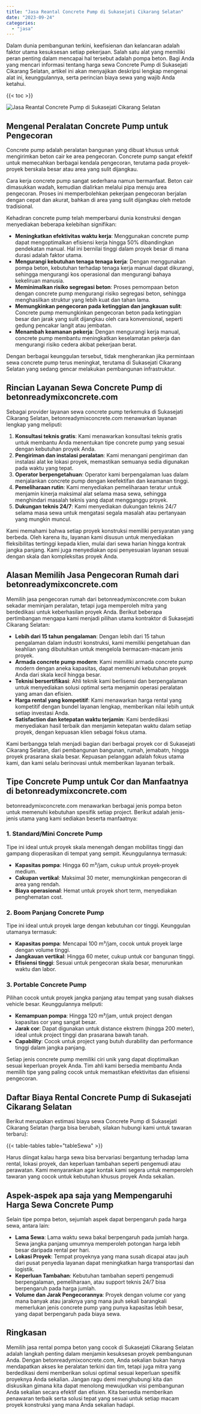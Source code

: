 ```yaml
---
title: "Jasa Reantal Concrete Pump di Sukasejati Cikarang Selatan"
date: "2023-09-24"
categories: 
  - "jasa"
---
```


Dalam dunia pembangunan terkini, keefisienan dan kelancaran adalah faktor utama kesuksesan setiap pekerjaan. Salah satu alat yang memiliki peran penting dalam mencapai hal tersebut adalah pompa beton. Bagi Anda yang mencari informasi tentang harga sewa Concrete Pump di Sukasejati Cikarang Selatan, artikel ini akan menyajikan deskripsi lengkap mengenai alat ini, keunggulannya, serta perincian biaya sewa yang wajib Anda ketahui.

{{< toc >}}

![Jasa Reantal Concrete Pump di Sukasejati Cikarang Selatan](https://betoncor8.github.io/pump/concrete-pump%20(24).png)

## Mengenal Peralatan Concrete Pump untuk Pengecoran

Concrete pump adalah peralatan bangunan yang dibuat khusus untuk mengirimkan beton cair ke area pengecoran. Concrete pump sangat efektif untuk memecahkan berbagai kendala pengecoran, terutama pada proyek-proyek berskala besar atau area yang sulit dijangkau.

Cara kerja concrete pump sangat sederhana namun bermanfaat. Beton cair dimasukkan wadah, kemudian dialirkan melalui pipa menuju area pengecoran. Proses ini memperbolehkan pekerjaan pengecoran berjalan dengan cepat dan akurat, bahkan di area yang sulit dijangkau oleh metode tradisional.

Kehadiran concrete pump telah memperbarui dunia konstruksi dengan menyediakan beberapa kelebihan signifikan:

- **Meningkatkan efektivitas waktu kerja**: Menggunakan concrete pump dapat mengoptimalkan efisiensi kerja hingga 50% dibandingkan pendekatan manual. Hal ini bernilai tinggi dalam proyek besar di mana durasi adalah faktor utama.
- **Mengurangi kebutuhan tenaga tenaga kerja**: Dengan menggunakan pompa beton, kebutuhan terhadap tenaga kerja manual dapat dikurangi, sehingga mengurangi kos operasional dan mengurangi bahaya kekeliruan manusia.
- **Meminimalkan risiko segregasi beton**: Proses pemompaan beton dengan concrete pump mengurangi risiko segregasi beton, sehingga menghasilkan struktur yang lebih kuat dan tahan lama.
- **Memungkinkan pengecoran pada ketinggian dan jangkauan sulit**: Concrete pump memungkinkan pengecoran beton pada ketinggian besar dan jarak yang sulit dijangkau oleh cara konvensional, seperti gedung pencakar langit atau jembatan.
- **Menambah keamanan pekerja**: Dengan mengurangi kerja manual, concrete pump membantu meningkatkan keselamatan pekerja dan mengurangi risiko cedera akibat pekerjaan berat.

Dengan berbagai keunggulan tersebut, tidak mengherankan jika permintaan sewa concrete pump terus meningkat, terutama di Sukasejati Cikarang Selatan yang sedang gencar melakukan pembangunan infrastruktur.

## Rincian Layanan Sewa Concrete Pump di betonreadymixconcrete.com

Sebagai provider layanan sewa concrete pump terkemuka di Sukasejati Cikarang Selatan, betonreadymixconcrete.com menawarkan layanan lengkap yang meliputi:

1. **Konsultasi teknis gratis**: Kami menawarkan konsultasi teknis gratis untuk membantu Anda menentukan tipe concrete pump yang sesuai dengan kebutuhan proyek Anda.
2. **Pengiriman dan instalasi peralatan**: Kami menangani pengiriman dan instalasi alat ke lokasi proyek, memastikan semuanya sedia digunakan pada waktu yang tepat.
3. **Operator berpengetahuan**: Operator kami berpengalaman luas dalam menjalankan concrete pump dengan keefektifan dan keamanan tinggi.
4. **Pemeliharaan rutin**: Kami menyediakan pemeliharaan teratur untuk menjamin kinerja maksimal alat selama masa sewa, sehingga menghindari masalah teknis yang dapat mengganggu proyek.
5. **Dukungan teknis 24/7**: Kami menyediakan dukungan teknis 24/7 selama masa sewa untuk mengatasi segala masalah atau pertanyaan yang mungkin muncul.

Kami memahami bahwa setiap proyek konstruksi memiliki persyaratan yang berbeda. Oleh karena itu, layanan kami disusun untuk menyediakan fleksibilitas tertinggi kepada klien, mulai dari sewa harian hingga kontrak jangka panjang. Kami juga menyediakan opsi penyesuaian layanan sesuai dengan skala dan kompleksitas proyek Anda.

## Alasan Memilih Jasa Pengecoran Rumah dari betonreadymixconcrete.com

Memilih jasa pengecoran rumah dari betonreadymixconcrete.com bukan sekadar meminjam peralatan, tetapi juga memperoleh mitra yang berdedikasi untuk keberhasilan proyek Anda. Berikut beberapa pertimbangan mengapa kami menjadi pilihan utama kontraktor di Sukasejati Cikarang Selatan:

- **Lebih dari 15 tahun pengalaman**: Dengan lebih dari 15 tahun pengalaman dalam industri konstruksi, kami memiliki pengetahuan dan keahlian yang dibutuhkan untuk mengelola bermacam-macam jenis proyek.
- **Armada concrete pump modern**: Kami memiliki armada concrete pump modern dengan aneka kapasitas, dapat memenuhi kebutuhan proyek Anda dari skala kecil hingga besar.
- **Teknisi bersertifikasi**: Ahli teknik kami berlisensi dan berpengalaman untuk menyediakan solusi optimal serta menjamin operasi peralatan yang aman dan efisien.
- **Harga rental yang kompetitif**: Kami menawarkan harga rental yang kompetitif dengan bundel layanan lengkap, memberikan nilai lebih untuk setiap investasi Anda.
- **Satisfaction dan ketepatan waktu terjamin**: Kami berdedikasi menyediakan hasil terbaik dan menjamin ketepatan waktu dalam setiap proyek, dengan kepuasan klien sebagai fokus utama.

Kami berbangga telah menjadi bagian dari berbagai proyek cor di Sukasejati Cikarang Selatan, dari pembangunan bangunan, rumah, jemabatn, hingga proyek prasarana skala besar. Kepuasan pelanggan adalah fokus utama kami, dan kami selalu berinovasi untuk memberikan layanan terbaik.

## Tipe Concrete Pump untuk Cor dan Manfaatnya di betonreadymixconcrete.com

betonreadymixconcrete.com menawarkan berbagai jenis pompa beton untuk memenuhi kebutuhan spesifik setiap project. Berikut adalah jenis-jenis utama yang kami sediakan beserta manfaatnya:

### 1\. Standard/Mini Concrete Pump

Tipe ini ideal untuk proyek skala menengah dengan mobilitas tinggi dan gampang dioperasikan di tempat yang sempit. Keunggulannya termasuk:

- **Kapasitas pompa**: Hingga 60 m³/jam, cukup untuk proyek-proyek medium.
- **Cakupan vertikal**: Maksimal 30 meter, memungkinkan pengecoran di area yang rendah.
- **Biaya operasional**: Hemat untuk proyek short term, menyediakan penghematan cost.

### 2\. Boom Panjang Concrete Pump

Tipe ini ideal untuk proyek large dengan kebutuhan cor tinggi. Keunggulan utamanya termasuk:

- **Kapasitas pompa**: Mencapai 100 m³/jam, cocok untuk proyek large dengan volume tinggi.
- **Jangkauan vertikal**: Hingga 60 meter, cukup untuk cor bangunan tinggi.
- **Efisiensi tinggi**: Sesuai untuk pengecoran skala besar, menurunkan waktu dan labor.

### 3\. Portable Concrete Pump

Pilihan cocok untuk proyek jangka panjang atau tempat yang susah diakses vehicle besar. Keunggulannya meliputi:

- **Kemampuan pompa**: Hingga 120 m³/jam, untuk project dengan kapasitas cor yang sangat besar.
- **Jarak cor**: Dapat digunakan untuk distance ekstrem (hingga 200 meter), ideal untuk project tinggi dan prasarana bawah tanah.
- **Capability**: Cocok untuk project yang butuh durability dan performance tinggi dalam jangka panjang.

Setiap jenis concrete pump memiliki ciri unik yang dapat dioptimalkan sesuai keperluan proyek Anda. Tim ahli kami bersedia membantu Anda memilih tipe yang paling cocok untuk memastikan efektivitas dan efisiensi pengecoran.

## Daftar Biaya Rental Concrete Pump di Sukasejati Cikarang Selatan

Berikut merupakan estimasi biaya sewa Concrete Pump di Sukasejati Cikarang Selatan (harga bisa berubah, silakan hubungi kami untuk tawaran terbaru):

{{< table-tables table="tableSewa" >}}

Harus diingat kalau harga sewa bisa bervariasi bergantung terhadap lama rental, lokasi proyek, dan keperluan tambahan seperti pengemudi atau perawatan. Kami menyarankan agar kontak kami segera untuk memperoleh tawaran yang cocok untuk kebutuhan khusus proyek Anda sekalian.

## Aspek-aspek apa saja yang Mempengaruhi Harga Sewa Concrete Pump

Selain tipe pompa beton, sejumlah aspek dapat berpengaruh pada harga sewa, antara lain:

- **Lama Sewa**: Lama waktu sewa bakal berpengaruh pada jumlah harga. Sewa jangka panjang umumnya memperoleh potongan harga lebih besar daripada rental per hari.
- **Lokasi Proyek**: Tempat proyeknya yang mana susah dicapai atau jauh dari pusat penyedia layanan dapat meningkatkan harga transportasi dan logistik.
- **Keperluan Tambahan**: Kebutuhan tambahan seperti pengemudi berpengalaman, pemeliharaan, atau support teknis 24/7 bisa berpengaruh pada harga jumlah.
- **Volume dan Jarak Pengecorannya**: Proyek dengan volume cor yang mana banyak atau jaraknya yang mana jauh sekali barangkali memerlukan jenis concrete pump yang punya kapasitas lebih besar, yang dapat berpengaruh pada biaya sewa.

## Ringkasan

Memilih jasa rental pompa beton yang cocok di Sukasejati Cikarang Selatan adalah langkah penting dalam menjamin kesuksesan proyek pembangunan Anda. Dengan betonreadymixconcrete.com, Anda sekalian bukan hanya mendapatkan akses ke peralatan terkini dan tim, tetapi juga mitra yang berdedikasi demi memberikan solusi optimal sesuai keperluan spesifik proyeknya Anda sekalian. Jangan ragu demi menghubungi kita dan diskusikan gimana kita dapat menolong mewujudkan visi pembangunan Anda sekalian secara efektif dan efisien. Kita bersedia memberikan penawaran terbaik serta solusi tepat yang sesuai untuk setiap macam proyek konstruksi yang mana Anda sekalian hadapi.
